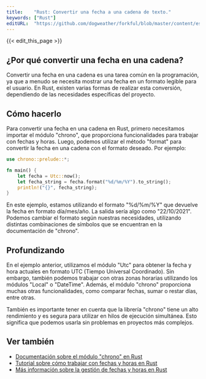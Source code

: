 ```yaml
---
title:    "Rust: Convertir una fecha a una cadena de texto."
keywords: ["Rust"]
editURL:  "https://github.com/dogweather/forkful/blob/master/content/es/rust/converting-a-date-into-a-string.md"
---
```


{{< edit_this_page >}}

## ¿Por qué convertir una fecha en una cadena?

Convertir una fecha en una cadena es una tarea común en la programación, ya que a menudo se necesita mostrar una fecha en un formato legible para el usuario. En Rust, existen varias formas de realizar esta conversión, dependiendo de las necesidades específicas del proyecto.

## Cómo hacerlo

Para convertir una fecha en una cadena en Rust, primero necesitamos importar el módulo "chrono", que proporciona funcionalidades para trabajar con fechas y horas. Luego, podemos utilizar el método "format" para convertir la fecha en una cadena con el formato deseado. Por ejemplo:

```Rust
use chrono::prelude::*;

fn main() {
    let fecha = Utc::now();
    let fecha_string = fecha.format("%d/%m/%Y").to_string();
    println!("{}", fecha_string);
}
```

En este ejemplo, estamos utilizando el formato "%d/%m/%Y" que devuelve la fecha en formato día/mes/año. La salida sería algo como "22/10/2021". Podemos cambiar el formato según nuestras necesidades, utilizando distintas combinaciones de símbolos que se encuentran en la documentación de "chrono".

## Profundizando

En el ejemplo anterior, utilizamos el módulo "Utc" para obtener la fecha y hora actuales en formato UTC (Tiempo Universal Coordinado). Sin embargo, también podemos trabajar con otras zonas horarias utilizando los módulos "Local" o "DateTime". Además, el módulo "chrono" proporciona muchas otras funcionalidades, como comparar fechas, sumar o restar días, entre otras.

También es importante tener en cuenta que la librería "chrono" tiene un alto rendimiento y es segura para utilizar en hilos de ejecución simultánea. Esto significa que podemos usarla sin problemas en proyectos más complejos.

## Ver también

- [Documentación sobre el módulo "chrono" en Rust](https://docs.rs/chrono)
- [Tutorial sobre cómo trabajar con fechas y horas en Rust](https://dev.to/deciduously/working-with-dates-and-times-in-rust-1bjp)
- [Más información sobre la gestión de fechas y horas en Rust](https://learning-rust.github.io/docs/a14.date_and_time.html)